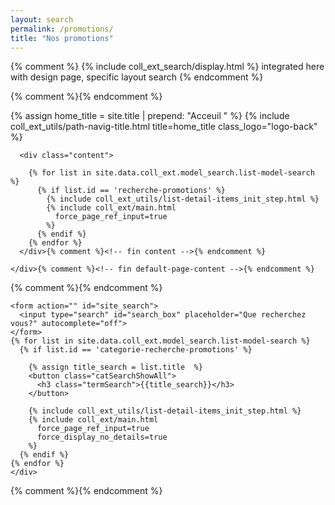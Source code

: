 ```yaml
---
layout: search
permalink: /promotions/
title: "Nos promotions"
---
```

<!--fin-excerpt-->


{% comment %}
  {% include coll_ext_search/display.html %}
  integrated here with design page, specific layout search
{% endcomment %}

{% comment %}<!-- <aside class="Site-left-aside u-textLeft ">
      </aside> -->{% endcomment %}

<div class="Site-content-right-aside">

  <div class="Site-content">
    <div class="default-page-content">
      {% assign home_title = site.title | prepend: "Acceuil&nbsp;" %}
      {% include coll_ext_utils/path-navig-title.html 
        title=home_title 
        class_logo="logo-back"
      %}        

      <div class="content">       

        {% for list in site.data.coll_ext.model_search.list-model-search %}
          {% if list.id == 'recherche-promotions' %}
            {% include coll_ext_utils/list-detail-items_init_step.html %}
            {% include coll_ext/main.html
              force_page_ref_input=true
            %}
          {% endif %}
        {% endfor %}
      </div>{% comment %}<!-- fin content -->{% endcomment %}

    </div>{% comment %}<!-- fin default-page-content -->{% endcomment %}
  </div>{% comment %}<!-- fin Site-content -->{% endcomment %}

  
  <aside class="Site-right-aside ">
    <div class="sticky-aside-right">

    <form action="" id="site_search">
      <input type="search" id="search_box" placeholder="Que recherchez vous?" autocomplete="off">
    </form>
    {% for list in site.data.coll_ext.model_search.list-model-search %}
      {% if list.id == 'categorie-recherche-promotions' %}

        {% assign title_search = list.title  %}
        <button class="catSearchShowAll">
          <h3 class="termSearch">{{title_search}}</h3>
        </button>

        {% include coll_ext_utils/list-detail-items_init_step.html %}
        {% include coll_ext/main.html
          force_page_ref_input=true
          force_display_no_details=true
        %}
      {% endif %}
    {% endfor %}
    </div>
  </aside>
  
</div> {% comment %}<!-- fin Site-content-right-aside -->{% endcomment %}
